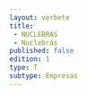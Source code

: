 ```yaml
---
layout: verbete
title:
 - NUCLEBRAS
 - Nuclebrás
published: false
edition: 1  
type: T
subtype: Empresas
---
```


